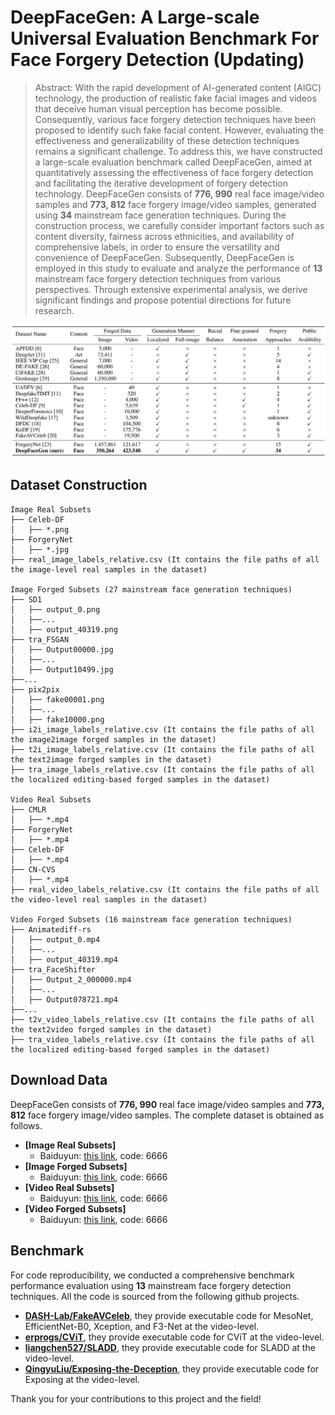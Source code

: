 # DeepFaceGen: A Large-scale Universal Evaluation Benchmark For Face Forgery Detection (Updating)
> Abstract: With the rapid development of AI-generated content (AIGC) technology, the production of realistic fake facial images and videos that deceive human visual perception has become possible. Consequently, various face forgery detection techniques have been proposed to identify such fake facial content. However, evaluating the effectiveness and generalizability of these detection techniques remains a significant challenge. To address this, we have constructed a large-scale evaluation benchmark called DeepFaceGen, aimed at quantitatively assessing the effectiveness of face forgery detection and facilitating the iterative development of forgery detection technology. DeepFaceGen consists of **776, 990** real face image/video samples and **773, 812** face forgery image/video samples, generated using **34** mainstream face generation techniques. During the construction process, we carefully consider important factors such as content diversity, fairness across ethnicities, and availability of comprehensive labels, in order to ensure the versatility and convenience of DeepFaceGen. Subsequently, DeepFaceGen is employed in this study to evaluate and analyze the performance of **13** mainstream face forgery detection techniques from various perspectives. Through extensive experimental analysis, we derive significant findings and propose potential directions for future research.
<p align="center"> 
<img src="dataset.png">
</p>

## Dataset Construction
```
Image Real Subsets 
├── Celeb-DF
│   ├── *.png
├── ForgeryNet
│   ├── *.jpg
├── real_image_labels_relative.csv (It contains the file paths of all the image-level real samples in the dataset)

Image Forged Subsets (27 mainstream face generation techniques)
├── SD1
│   ├── output_0.png
│   ├──...
│   ├── output_40319.png
├── tra_FSGAN
│   ├── Output00000.jpg
│   ├──...
│   ├── Output10499.jpg
├──...
├── pix2pix
│   ├── fake00001.png
│   ├──...
│   ├── fake10000.png
├── i2i_image_labels_relative.csv (It contains the file paths of all the image2image forged samples in the dataset)
├── t2i_image_labels_relative.csv (It contains the file paths of all the text2image forged samples in the dataset)
├── tra_image_labels_relative.csv (It contains the file paths of all the localized editing-based forged samples in the dataset)

Video Real Subsets 
├── CMLR
│   ├── *.mp4
├── ForgeryNet
│   ├── *.mp4
├── Celeb-DF
│   ├── *.mp4
├── CN-CVS
│   ├── *.mp4
├── real_video_labels_relative.csv (It contains the file paths of all the video-level real samples in the dataset)

Video Forged Subsets (16 mainstream face generation techniques)
├── Animatediff-rs
│   ├── output_0.mp4
│   ├──...
│   ├── output_40319.mp4
├── tra_FaceShifter
│   ├── Output_2_000000.mp4
│   ├──...
│   ├── Output078721.mp4
├──...
├── t2v_video_labels_relative.csv (It contains the file paths of all the text2video forged samples in the dataset)
├── tra_video_labels_relative.csv (It contains the file paths of all the localized editing-based forged samples in the dataset)
```
## Download Data
DeepFaceGen consists of **776, 990** real face image/video samples and **773, 812** face forgery image/video samples. The complete dataset is obtained as follows.
   - **[Image Real Subsets]**
     - Baiduyun: [this link](https://pan.baidu.com/s/1DqKtDQBw20dd9Ry1gzkTXg), code: 6666
   - **[Image Forged Subsets]**
     - Baiduyun: [this link](https://pan.baidu.com/s/1DqKtDQBw20dd9Ry1gzkTXg), code: 6666
   - **[Video Real Subsets]**
     - Baiduyun: [this link](https://pan.baidu.com/s/1DqKtDQBw20dd9Ry1gzkTXg), code: 6666
   - **[Video Forged Subsets]**
     - Baiduyun: [this link](https://pan.baidu.com/s/1DqKtDQBw20dd9Ry1gzkTXg), code: 6666
## Benchmark
For code reproducibility, we conducted a comprehensive benchmark performance evaluation using **13** mainstream face forgery detection techniques. All the code is sourced from the following github projects. 
- **[DASH-Lab/FakeAVCeleb](https://github.com/DASH-Lab/FakeAVCeleb)**, they provide executable code for MesoNet, EfficientNet-B0, Xception, and F3-Net at the video-level.
- **[erprogs/CViT](https://github.com/erprogs/CViT)**, they provide executable code for CViT at the video-level.
- **[liangchen527/SLADD](https://github.com/liangchen527/SLADD)**, they provide executable code for SLADD at the video-level.
- **[QingyuLiu/Exposing-the-Deception](https://github.com/QingyuLiu/Exposing-the-Deception)**, they provide executable code for Exposing at the video-level.


Thank you for your contributions to this project and the field!
